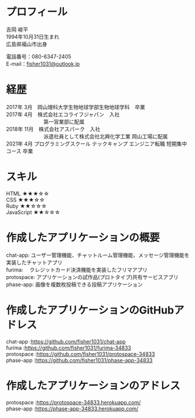# プロフィール
  吉岡 峻平  
  1994年10月31日生まれ  
  広島県福山市出身  
  
  電話番号：080-6347-2405  
  E-mail：fisher1031@outlook.jp  

# 経歴
 2017年  3月　岡山理科大学生物地球学部生物地球学科　卒業  
 2017年  4月　株式会社エコライフジャパン　入社  
 　　　　　　　 第一営業部に配属  
 2018年 11月　株式会社アスパーク　入社  
 　　　　　　　 派遣社員として株式会社北興化学工業 岡山工場に配属  
 2021年  4月  プログラミングスクール テックキャンプ エンジニア転職 短期集中コース 卒業
        


# スキル
 HTML ★★★☆☆  
 CSS  ★★★☆☆  
 Ruby ★★☆☆☆  
 JavaScript ★★☆☆☆  
 
 # 作成したアプリケーションの概要
 chat-app:    ユーザー管理機能、チャットルーム管理機能、メッセージ管理機能を実装したチャットアプリ  
 furima:　    クレジットカード決済機能を実装したフリマアプリ  
 protospace:  アプリケーションの試作品(プロトタイプ)共有サービスアプリ  
 phase-app:   画像を複数枚投稿できる投稿アプリケーション  

# 作成したアプリケーションのGitHubアドレス
 chat-app   :https://github.com/fisher1031/chat-app  
 furima     :https://github.com/fisher1031/furima-34833  
 protospace :https://github.com/fisher1031/protospace-34833  
 phase-app  :https://github.com/fisher1031/phase-app-34833  

# 作成したアプリケーションのアドレス 
 protospace :https://protospace-34833.herokuapp.com/  
 phase-app  :https://phase-app-34833.herokuapp.com/
